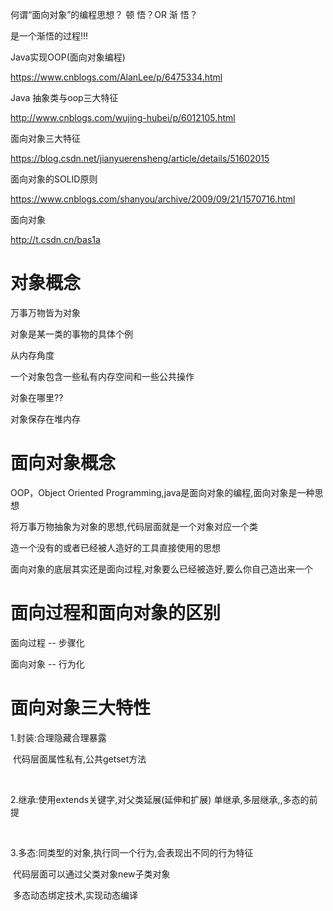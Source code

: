 

何谓“面向对象”的编程思想？
顿 悟？OR 渐 悟？

是一个渐悟的过程!!!

Java实现OOP(面向对象编程)

https://www.cnblogs.com/AlanLee/p/6475334.html

Java 抽象类与oop三大特征 

http://www.cnblogs.com/wujing-hubei/p/6012105.html

面向对象三大特征

https://blog.csdn.net/jianyuerensheng/article/details/51602015

面向对象的SOLID原则

https://www.cnblogs.com/shanyou/archive/2009/09/21/1570716.html

面向对象

http://t.csdn.cn/bas1a





# 对象概念

万事万物皆为对象

对象是某一类的事物的具体个例



从内存角度

一个对象包含一些私有内存空间和一些公共操作



对象在哪里??

对象保存在堆内存



# 面向对象概念

OOP，Object Oriented Programming,java是面向对象的编程,面向对象是一种思想

将万事万物抽象为对象的思想,代码层面就是一个对象对应一个类

造一个没有的或者已经被人造好的工具直接使用的思想

面向对象的底层其实还是面向过程,对象要么已经被造好,要么你自己造出来一个



# 面向过程和面向对象的区别

面向过程 -- 步骤化

面向对象 -- 行为化





# 面向对象三大特性

1.封装:合理隐藏合理暴露

​				代码层面属性私有,公共getset方法

​				

2.继承:使用extends关键字,对父类延展(延伸和扩展)
				单继承,多层继承,,多态的前提

​					

3.多态:同类型的对象,执行同一个行为,会表现出不同的行为特征

​				代码层面可以通过父类对象new子类对象

​				多态动态绑定技术,实现动态编译

​				

​				